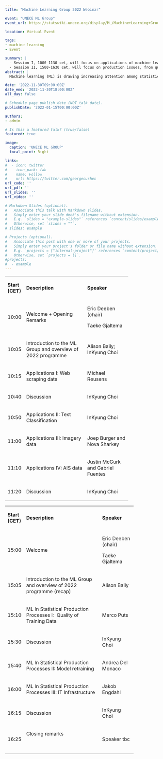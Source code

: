 ```yaml
---
title: "Machine Learning Group 2022 Webinar"

event: "UNECE ML Group"
event_url: https://statswiki.unece.org/display/ML/Machine+Learning+Group+2022+Webinar

location: Virtual Event

tags:
- machine learning
- Event

summary: |
  - Session I, 1000-1130 cet, will focus on applications of machine learning from web scraping data, text classification, imagery data and AIS data theme groups.
  - Session II, 1500-1630 cet, will focus on production issues, from quality of training data, IT infrastructure and model retraining theme groups. 
abstract: |
  Machine learning (ML) is drawing increasing attention among statistical organisations. ML can help carry out tasks that used to be carried out by humans such as reading and understanding textual data. This allows statistical organisations to perform manual tasks in a more efficient manner. ML is also an indispensable tool for processing and analysing the vast amount of information in big data, enabling the production of statistics on a more disaggregated level as well as new types of statistical products.

date: '2022-11-30T09:00:00Z'
date_end: '2022-11-30T18:00:00Z'
all_day: false

# Schedule page publish date (NOT talk date).
publishDate: '2022-01-15T00:00:00Z'

authors:
- admin

# Is this a featured talk? (true/false)
featured: true

image:
  caption: 'UNECE ML GROUP'
  focal_point: Right

links:
#  - icon: twitter
#    icon_pack: fab
#    name: Follow
#    url: https://twitter.com/georgecushen
url_code: ''
url_pdf: ''
url_slides: ''
url_video: ''

# Markdown Slides (optional).
#   Associate this talk with Markdown slides.
#   Simply enter your slide deck's filename without extension.
#   E.g. `slides = "example-slides"` references `content/slides/example-slides.md`.
#   Otherwise, set `slides = ""`.
# slides: example

# Projects (optional).
#   Associate this post with one or more of your projects.
#   Simply enter your project's folder or file name without extension.
#   E.g. `projects = ["internal-project"]` references `content/project/deep-learning/index.md`.
#   Otherwise, set `projects = []`.
#projects:
#  - example
---
```


<div class="table-wrap"><table class="relative-table wrapped confluenceTable" style="width: 80.5767%;" resolved=""><colgroup><col style="width: 8.99682%;"><col style="width: 53.1671%;"><col style="width: 37.8077%;"></colgroup><tbody><tr><td class="confluenceTd"><p><strong>Start (CET)</strong></p></td><td class="confluenceTd"><p><strong>Description</strong></p></td><td class="confluenceTd"><p><strong>Speaker</strong></p></td></tr><tr><td class="confluenceTd"><p>10:00</p></td><td class="confluenceTd"><p>Welcome + Opening Remarks</p></td><td class="confluenceTd"><p>Eric Deeben (chair)</p><p>Taeke Gjaltema</p></td></tr><tr><td class="confluenceTd"><p>10:05</p></td><td class="confluenceTd"><p>Introduction to the ML Group and overview of 2022 programme</p></td><td class="confluenceTd"><p>Alison Baily; InKyung Choi</p></td></tr><tr><td class="confluenceTd"><p>10:15</p></td><td class="confluenceTd"><p>Applications I: Web scraping data</p></td><td class="confluenceTd"><p>Michael Reusens</p></td></tr><tr><td class="confluenceTd"><p>10:40</p></td><td class="confluenceTd"><p>Discussion</p></td><td class="confluenceTd"><p>InKyung Choi</p></td></tr><tr><td class="confluenceTd"><p>10:50</p></td><td class="confluenceTd"><p>Applications II: Text Classification</p></td><td class="confluenceTd"><p>InKyung Choi</p></td></tr><tr><td class="confluenceTd"><p>11:00</p></td><td class="confluenceTd"><p>Applications III: Imagery data</p></td><td class="confluenceTd"><p>Joep Burger and Nova Sharkey</p></td></tr><tr><td class="confluenceTd"><p>11:10</p></td><td class="confluenceTd"><p>Applications IV: AIS data</p></td><td class="confluenceTd"><p>Justin McGurk and Gabriel Fuentes</p></td></tr><tr><td class="confluenceTd"><p>11:20</p></td><td class="confluenceTd"><p>Discussion</p></td><td class="confluenceTd"><p>InKyung Choi</p></td></tr></tbody></table></div>

<div class="table-wrap"><table class="relative-table wrapped confluenceTable" style="width: 84.0314%;" resolved=""><colgroup><col style="width: 9.78109%;"><col style="width: 63.0972%;"><col style="width: 27.1058%;"></colgroup><tbody><tr><td class="confluenceTd"><p><strong>Start (CET)</strong></p></td><td class="confluenceTd"><p><strong>Description</strong></p></td><td class="confluenceTd"><p><strong>Speaker</strong></p></td></tr><tr><td class="confluenceTd"><p>15:00</p></td><td class="confluenceTd"><p>Welcome</p></td><td class="confluenceTd"><p>Eric Deeben (chair)</p><p>Taeke Gjaltema</p></td></tr><tr><td class="confluenceTd"><p>15:05</p></td><td class="confluenceTd"><p>Introduction to the ML Group and overview of 2022 programme (recap)</p></td><td class="confluenceTd"><p>Alison Baily</p></td></tr><tr><td class="confluenceTd"><p>15:10</p></td><td class="confluenceTd"><p>ML In Statistical Production Processes I:&nbsp; Quality of Training Data</p></td><td class="confluenceTd"><p>Marco Puts</p></td></tr><tr><td class="confluenceTd"><p>15:30</p></td><td class="confluenceTd"><p>Discussion</p></td><td class="confluenceTd"><p>InKyung Choi</p></td></tr><tr><td class="confluenceTd"><p>15:40</p></td><td class="confluenceTd"><p>ML In Statistical Production Processes II: Model retraining</p></td><td class="confluenceTd"><p>Andrea Del Monaco</p></td></tr><tr><td class="confluenceTd"><p>16:00</p></td><td class="confluenceTd"><p>ML In Statistical Production Processes III: IT Infrastructure</p></td><td class="confluenceTd"><p>Jakob Engdahl</p></td></tr><tr><td class="confluenceTd"><p>16:15</p></td><td class="confluenceTd"><p>Discussion</p></td><td class="confluenceTd"><p>InKyung Choi</p></td></tr><tr><td class="confluenceTd"><p>16:25</p></td><td class="confluenceTd"><p>Closing remarks</p><p><br></p></td><td class="confluenceTd"><p>Speaker tbc</p></td></tr></tbody></table></div>